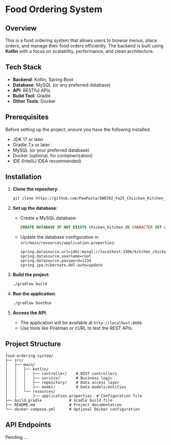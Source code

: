 # Food Ordering System

## Overview
This is a food ordering system that allows users to browse menus, place orders, and manage their food orders efficiently. The backend is built using **Kotlin** with a focus on scalability, performance, and clean architecture.

## Tech Stack
- **Backend**: Kotlin, Spring Boot
- **Database**: MySQL (or any preferred database)
- **API**: RESTful APIs
- **Build Tool**: Gradle
- **Other Tools**: Docker

## Prerequisites
Before setting up the project, ensure you have the following installed:
- JDK 17 or later
- Gradle 7.x or later
- MySQL (or your preferred database)
- Docker (optional, for containerization)
- IDE (IntelliJ IDEA recommended)

## Installation
1. **Clone the repository**:
   ```bash
   git clone https://github.com/PawPasta/SWD392_Fa25_Chiicken_Kitchen_BE.git
   ```

2. **Set up the database**:
    - Create a MySQL database:
      ```sql
      CREATE DATABASE IF NOT EXISTS chicken_kitchen_db CHARACTER SET utf8mb4 COLLATE utf8mb4_unicode_ci;
      ```
    - Update the database configuration in `src/main/resources/application.properties`:
      ```properties
      spring.datasource.url=jdbc:mysql://localhost:3306/kitchen_chicken_db
      spring.datasource.username=root
      spring.datasource.password=1234
      spring.jpa.hibernate.ddl-auto=update
      ```

3. **Build the project**:
   ```bash
   ./gradlew build
   ```

4. **Run the application**:
   ```bash
   ./gradlew bootRun
   ```

5. **Access the API**:
    - The application will be available at `http://localhost:8080`.
    - Use tools like Postman or cURL to test the REST APIs.

## Project Structure
```
food-ordering-system/
├── src/
│   ├── main/
│   │   ├── kotlin/
│   │   │   ├── controller/    # REST controllers
│   │   │   ├── service/       # Business logic
│   │   │   ├── repository/    # Data access layer
│   │   │   ├── model/         # Data models/entities
│   │   └── resources/
│   │       ├── application.properties  # Configuration file
├── build.gradle            # Gradle build file
├── README.md               # Project documentation
└── docker-compose.yml      # Optional Docker configuration
```

## API Endpoints
Pending ... 
